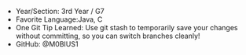 - Year/Section: 3rd Year / G7
- Favorite Language:Java, C
- One Git Tip Learned: Use git stash to temporarily save your changes without committing, so you can switch branches cleanly!
- GitHub: @M0BIUS1